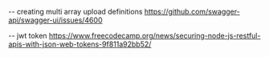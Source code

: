 -- creating multi array upload definitions
https://github.com/swagger-api/swagger-ui/issues/4600

-- jwt token
https://www.freecodecamp.org/news/securing-node-js-restful-apis-with-json-web-tokens-9f811a92bb52/